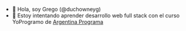 - 👋 Hola, soy Grego (@duchowneyg)
- 🌱 Estoy intentando aprender desarrollo web full stack con el curso YoProgramo de [Argentina Programa](https://www.argentina.gob.ar/produccion/transformacion-digital-y-economia-del-conocimiento/argentina-programa)


<!---
duchowneyg/duchowneyg is a ✨ special ✨ repository because its `README.md` (this file) appears on your GitHub profile.
You can click the Preview link to take a look at your changes.
--->
